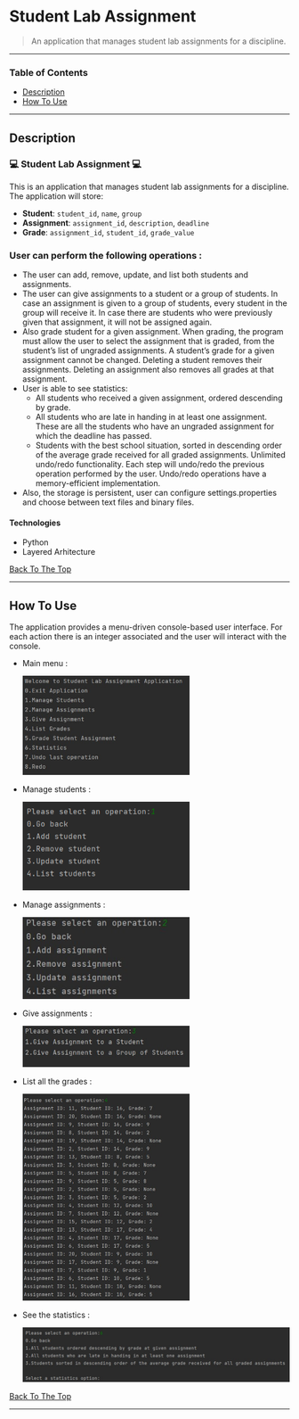# Student Lab Assignment

> An application that manages student lab assignments for a discipline.

---

### Table of Contents

- [Description](#description)
- [How To Use](#how-to-use)
---

## Description

### 💻 Student Lab Assignment 💻
This is an application that manages student lab assignments for a discipline. The application will store:
- **Student**: `student_id`, `name`, `group`
- **Assignment**: `assignment_id`, `description`, `deadline`
- **Grade**: `assignment_id`, `student_id`, `grade_value`
### User can perform the following operations :
- The user can add, remove, update, and list both students and assignments.
- The user can give assignments to a student or a group of students. In case an assignment is given to a group of students, every student in the group will receive it. In case there are students who were previously given that assignment, it will not be assigned again.
- Also grade student for a given assignment. When grading, the program must allow the user to select the assignment that is graded, from the student’s list of ungraded assignments. A student’s grade for a given assignment cannot be changed. Deleting a student removes their assignments. Deleting an assignment also removes all grades at that assignment.
 - User is able to see statistics:
    - All students who received a given assignment, ordered descending by grade.
    - All students who are late in handing in at least one assignment. These are all the students who have an ungraded assignment for which the deadline has passed.
    - Students with the best school situation, sorted in descending order of the average grade received for all graded assignments.
  Unlimited undo/redo functionality. Each step will undo/redo the previous operation performed by the user. Undo/redo operations have a memory-efficient implementation.
- Also, the storage is persistent, user can configure settings.properties and choose between text files and binary files.
#### Technologies

- Python
- Layered Arhitecture

[Back To The Top](#student-lab-assignment)

---

## How To Use

The application provides a menu-driven console-based user interface. For each action there is an integer associated and the user will interact with the console.

- Main menu :
 
  <img width="300" src="images/main.jpg">
- Manage students :

  <img width="300" src="images/image.png">
- Manage assignments :
  
  <img width="300" src="images/as.jpg">
- Give assignments :
  
  <img width="300" src="images/five.jpg">
  
- List all the grades :
  
  <img width="300" src="images/gses.jpg">
 
 - See the statistics :
  
   <img width="500" src="images/sort.jpg">
 
[Back To The Top](#student-lab-assignment)


---
